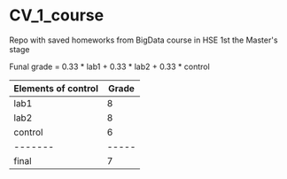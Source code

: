 # CV_1_course
Repo with saved homeworks from BigData course in HSE 1st the Master's stage

Funal grade = 0.33 * lab1 + 0.33 * lab2 + 0.33 * control

| Elements of control | Grade |
| ------- | ----- |
|   lab1  |  8   |
|   lab2  |  8   |
|  control |  6   |
| ------- | ----- |
|  final  |   7   |

